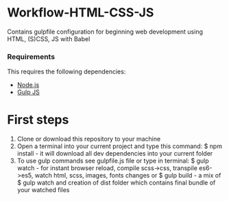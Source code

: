 # Workflow-HTML-CSS-JS
Contains gulpfile configuration for beginning web development using HTML, (S)CSS, JS with Babel

### Requirements

This requires the following dependencies:

- [Node.js](https://nodejs.org/)
- [Gulp JS](https://gulpjs.com/)

# First steps

1. Clone or download this repository to your machine
2. Open a terminal into your current project and type this command: 
$ npm install - it will download all dev dependencies into your current folder
3. To use gulp commands see gulpfile.js file or type in terminal:
$ gulp watch - for instant browser reload, compile scss->css, transpile es6->es5, watch html, scss, images, fonts changes or
$ gulp build - a mix of $ gulp watch and creation of dist folder which contains final bundle of your watched files

